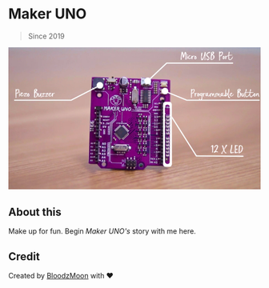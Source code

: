 
<p align="center">

# Maker UNO

> Since 2019

  <img src="https://github.com/BloodzMoon/maker-uno/blob/master/src/makeruno.png" />
</p>

## About this

Make up for fun. Begin *Maker UNO's* story with me here.

## Credit

Created by [BloodzMoon](https://github.com/BloodzMoon/) with ❤
